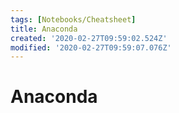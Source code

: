 ```yaml
---
tags: [Notebooks/Cheatsheet]
title: Anaconda
created: '2020-02-27T09:59:02.524Z'
modified: '2020-02-27T09:59:07.076Z'
---
```


# Anaconda


